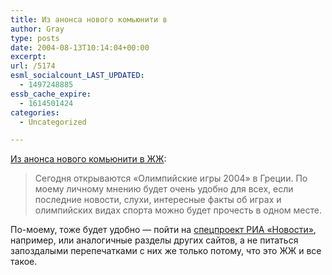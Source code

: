 ```yaml
---
title: Из анонса нового комьюнити в
author: Gray
type: posts
date: 2004-08-13T10:14:04+00:00
excerpt:
url: /5174
esml_socialcount_LAST_UPDATED:
  - 1497248885
essb_cache_expire:
  - 1614501424
categories:
  - Uncategorized

---
```








<a href="http://www.livejournal.com/community/rulj/740268.html" target="_blank">Из анонса нового комьюнити в ЖЖ</a>:

> Сегодня открываются &#171;Олимпийские игры 2004&#187; в Греции. По моему личному мнению будет очень удобно для всех, если последние новости, слухи, интересные факты об играх и олимпийских видах спорта можно будет прочесть в одном месте.

По-моему, тоже будет удобно &#8212; пойти на <a href="http://www.olymp2004.ru/" target="_blank">спецпроект РИА &#171;Новости&#187;</a>, например, или аналогичные разделы других сайтов, а не питаться запоздалыми перепечатками с них же только потому, что это ЖЖ и все такое.